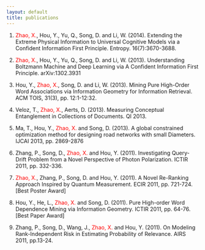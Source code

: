 ```yaml
---
layout: default
title: publications
---
```


1. <font color=red>Zhao, X.</font>, Hou, Y., Yu, Q., Song, D. and Li, W. (2014). Extending the Extreme Physical Information to Universal Cognitive Models via a Confident Information First Principle. Entropy. 16(7):3670-3688.

2. <font color=red>Zhao, X.</font>, Hou, Y., Yu, Q., Song, D. and Li, W. (2013). Understanding Boltzmann Machine and Deep Learning via A Confident Information First Principle. arXiv:1302.3931

3. Hou, Y., <font color=red>Zhao, X.</font>, Song, D. and Li, W. (2013). Mining Pure High-Order Word Associations via Information Geometry for Information Retrieval. ACM TOIS, 31(3), pp. 12:1-12:32.

4. Veloz, T., <font color=red>Zhao, X.</font>, Aerts, D. (2013). Measuring Conceptual Entanglement in Collections of Documents. QI 2013.

5. Ma, T., Hou, Y., <font color=red>Zhao, X.</font> and Song, D. (2013). A global constrained optimization method for designing road networks with small Diameters. IJCAI 2013, pp. 2869-2876

6. Zhang, P., Song, D., <font color=red>Zhao, X.</font> and Hou, Y. (2011). Investigating Query-Drift Problem from a Novel Perspective of Photon Polarization. ICTIR 2011, pp. 332-336.

7. <font color=red>Zhao, X.</font>, Zhang, P., Song, D. and Hou, Y. (2011). A Novel Re-Ranking Approach Inspired by Quantum Measurement. ECIR 2011, pp. 721-724. [Best Poster Award]

8. Hou, Y., He, L., <font color=red>Zhao, X.</font> and Song, D. (2011). Pure High-order Word Dependence Mining via Information Geometry. ICTIR 2011, pp. 64-76. [Best Paper Award]

9. Zhang, P., Song, D., Wang, J., <font color=red>Zhao, X.</font> and Hou, Y. (2011). On Modeling Rank-Independent Risk in Estimating Probability of Relevance. AIRS 2011, pp.13-24.
